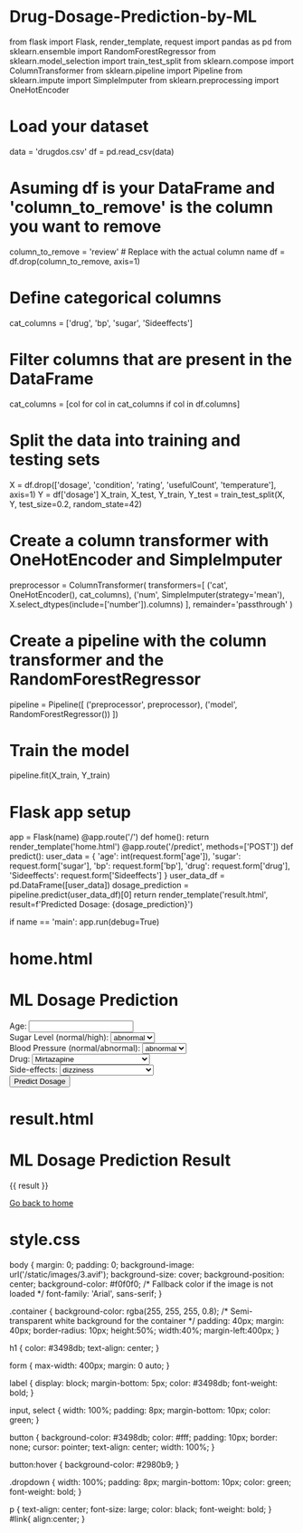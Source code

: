# Drug-Dosage-Prediction-by-ML

from flask import Flask, render_template, request
import pandas as pd
from sklearn.ensemble import RandomForestRegressor
from sklearn.model_selection import train_test_split
from sklearn.compose import ColumnTransformer
from sklearn.pipeline import Pipeline
from sklearn.impute import SimpleImputer
from sklearn.preprocessing import OneHotEncoder
# Load your dataset
data = 'drugdos.csv'
df = pd.read_csv(data)
# Asuming df is your DataFrame and 'column_to_remove' is the column you want to remove
column_to_remove = 'review'  # Replace with the actual column name
df = df.drop(column_to_remove, axis=1)
# Define categorical columns
cat_columns = ['drug', 'bp', 'sugar', 'Sideeffects']
# Filter columns that are present in the DataFrame
cat_columns = [col for col in cat_columns if col in df.columns]
# Split the data into training and testing sets
X = df.drop(['dosage', 'condition', 'rating', 'usefulCount', 'temperature'], axis=1)
Y = df['dosage']
X_train, X_test, Y_train, Y_test = train_test_split(X, Y, test_size=0.2, random_state=42)
# Create a column transformer with OneHotEncoder and SimpleImputer
preprocessor = ColumnTransformer(
    transformers=[
        ('cat', OneHotEncoder(), cat_columns),
        ('num', SimpleImputer(strategy='mean'), X.select_dtypes(include=['number']).columns)
    ],
    remainder='passthrough'
)
# Create a pipeline with the column transformer and the RandomForestRegressor
pipeline = Pipeline([
    ('preprocessor', preprocessor),
    ('model', RandomForestRegressor())
])
# Train the model
pipeline.fit(X_train, Y_train)
# Flask app setup
app = Flask(name)
@app.route('/')
def home():
    return render_template('home.html')
@app.route('/predict', methods=['POST'])
def predict():
    user_data = {
        'age': int(request.form['age']),
        'sugar': request.form['sugar'],
        'bp': request.form['bp'],
        'drug': request.form['drug'],
        'Sideeffects': request.form['Sideeffects']
    }
    user_data_df = pd.DataFrame([user_data])
    dosage_prediction = pipeline.predict(user_data_df)[0]
    return render_template('result.html', result=f'Predicted Dosage: {dosage_prediction}')

if name == 'main':
    app.run(debug=True)

# home.html
<!DOCTYPE html>
<html lang="en">

<head>
    <meta charset="UTF-8">
    <meta name="viewport" content="width=device-width, initial-scale=1.0">
    <title>ML Dosage Prediction</title>
    <link rel="stylesheet" href="/static/style.css">
</head>
<body>
    <div class="container">
        <h1>ML Dosage Prediction</h1>
        <form action="/predict" method="post">
            <label for="age">Age:</label>
            <input type="number" name="age" required><br>
            <label for="sugar">Sugar Level (normal/high):</label>
            <select name="sugar" class="dropdown" required>
                <option value="abnormal">abnormal</option>
                <option value="normal">normal</option>
            </select><br>
            <label for="bp">Blood Pressure (normal/abnormal):</label>
            <select name="bp" class="dropdown" required>
                <option value="abnormal">abnormal</option>
                <option value="normal">normal</option>
            </select><br>
            <label for="drug">Drug:</label>
            <select name="drug" class="dropdown" required>
                <!-- ... options ... -->
                <option value="Mirtazapine">Mirtazapine</option>
        <option value="Mesalamine">Mesalamine</option>
        <option value="Bactrim">Bactrim</option>
        <option value="Contrave">Contrave</option>
        <option value="LEVORA">LEVORA</option>
        <option value="Miconazole">Miconazole</option>
        <option value="Nuvigil">Nuvigil</option>
        <option value="Ciprofloxacin">Ciprofloxacin</option>
        <option value="Trazodone">Trazodone</option>
        <option value="Aripiprazole">Aripiprazole</option>
        <option value="Oxybutynin">Oxybutynin</option>
        <option value="Clonazepam">Clonazepam</option>
        <option value="Sodium oxybate">Sodium oxybate</option>
        <option value="Lamotrigine">Lamotrigine</option>
        <option value="Blisovi Fe 1 / 20">Blisovi Fe 1 / 20</option>
        <option value="Ivermectin">Ivermectin</option>
        <option value="Suprep Bowel Prep Kit">Suprep Bowel Prep Kit</option>
        <option value="Movantik">Movantik</option>
        <option value="Actos">Actos</option>
        <option value="Duloxetine">Duloxetine</option>
        <option value="NuvaRing">NuvaRing</option>
        <option value="Escitalopram">Escitalopram</option>
        <option value="Campral">Campral</option>
        <option value="Gabapentin">Gabapentin</option>
        <option value="Levonorgestrel">Levonorgestrel</option>
        <option value="Aubra">Aubra</option>
        <option value="Ethinyl estradiol / etonogestrel">Ethinyl estradiol / etonogestrel</option>
        <option value="Microgestin Fe 1.5 / 30">Microgestin Fe 1.5 / 30</option>
        <option value="Wellbutrin">Wellbutrin</option>
        <option value="Etonogestrel">Etonogestrel</option>
        <option value="Nitrofurantoin">Nitrofurantoin</option>
        <option value="Beyaz">Beyaz</option>
        <option value="Lo Loestrin Fe">Lo Loestrin Fe</option>
        <option value="Ethinyl estradiol / norgestimate">Ethinyl estradiol / norgestimate</option>
        <option value="Guaifenesin / pseudoephedrine">Guaifenesin / pseudoephedrine</option>
        <option value="Glyburide">Glyburide</option>
        <option value="Phentermine / topiramate">Phentermine / topiramate</option>
            </select><br>
            <label for="Sideeffects">Side-effects:</label>
            <select name="Sideeffects" class="dropdown" required>
                <!-- ... options ... -->
                 <option value="dizziness">dizziness</option>
        <option value="headache">headache</option>
        <option value="vomting">vomting</option>
        <option value="vomting and headache">vomting and headache</option>
        <option value="headache and dizziness">headache and dizziness</option>
        <option value="weight gain">weight gain</option>
        <option value="heatburn">heatburn</option>
            </select><br>
            <button type="submit">Predict Dosage</button>
        </form>
    </div>
</body>
</html>

# result.html
<!DOCTYPE html>
<html lang="en">
<head>
    <meta charset="UTF-8">
    <meta name="viewport" content="width=device-width, initial-scale=1.0">
    <title>ML Dosage Prediction Result</title>
    <link rel="stylesheet" href="/static/style.css">

</head>
<body>
   <div class="container">
    <h1>ML Dosage Prediction Result</h1>
    <p>{{ result }}</p>
    <a href="/" id="link">Go back to home</a>
       </div>
</body>
</html>

# style.css
body {
    margin: 0;
    padding: 0;
    background-image: url('/static/images/3.avif');
    background-size: cover;
    background-position: center;
    background-color: #f0f0f0; /* Fallback color if the image is not loaded */
    font-family: 'Arial', sans-serif;
}

.container {
    background-color: rgba(255, 255, 255, 0.8); /* Semi-transparent white background for the container */
    padding: 40px;
    margin: 40px;
    border-radius: 10px;
    height:50%;
    width:40%;
    margin-left:400px;
}

h1 {
    color: #3498db;
    text-align: center;
}

form {
    max-width: 400px;
    margin: 0 auto;
}

label {
    display: block;
    margin-bottom: 5px;
    color: #3498db;
    font-weight: bold;
}

input, select {
    width: 100%;
    padding: 8px;
    margin-bottom: 10px;
    color: green;
}

button {
    background-color: #3498db;
    color: #fff;
    padding: 10px;
    border: none;
    cursor: pointer;
    text-align: center;
    width: 100%;
}

button:hover {
    background-color: #2980b9;
}

.dropdown {
    width: 100%;
    padding: 8px;
    margin-bottom: 10px;
    color: green;
    font-weight: bold;
}

p {
    text-align: center;
    font-size: large;
    color: black;
    font-weight: bold;
}
#link{
  align:center;
}
